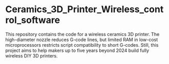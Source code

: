 # Ceramics_3D_Printer_Wireless_control_software
This repository contains the code for a wireless ceramics 3D printer. The high-diameter nozzle reduces G-code lines, but limited RAM in low-cost microprocessors restricts script compatibility to short G-codes. Still, this project aims to help makers up to five years beyond 2024 build fully wireless DIY 3D printers.
